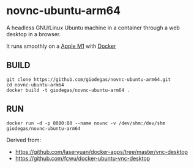 # novnc-ubuntu-arm64
A headless GNU/Linux Ubuntu machine in a container through a web desktop in a browser.

It runs smoothly on a [Apple M1](https://en.wikipedia.org/wiki/Apple_M1) with [Docker](https://en.wikipedia.org/wiki/Docker_(software))

## BUILD

    git clone https://github.com/giodegas/novnc-ubuntu-arm64.git
    cd novnc-ubuntu-arm64
    docker build -t giodegas/novnc-ubuntu-arm64 .

## RUN

    docker run -d -p 8080:80 --name novnc -v /dev/shm:/dev/shm giodegas/novnc-ubuntu-arm64


Derived from:

* https://github.com/laseryuan/docker-apps/tree/master/vnc-desktop
* https://github.com/fcwu/docker-ubuntu-vnc-desktop
